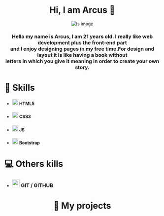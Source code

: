 <div align="center">
  
# Hi, I am Arcus 👋
  
![is image](https://firebasestorage.googleapis.com/v0/b/my-imges-2dd0f.appspot.com/o/fotos%2Farcus-removebg-preview%20(1).png?alt=media&token=b55a46fb-76e0-4892-9259-0f21f8dbcdab)
  
### Hello my name is Arcus, I am 21 years old. I really like web development plus the front-end part<br> and I enjoy designing pages in my free time.For design and layout it is like having a book without <br> letters in which you give it meaning in order to create your own story.
  
</div>
 
# :brain: Skills
  * ####   <img src="https://firebasestorage.googleapis.com/v0/b/my-imges-2dd0f.appspot.com/o/fotos%2Fhtml5.png?alt=media&token=b0be0488-149c-4b7d-a94b-f0b74a2d0cbe" width="20"> **HTML5**
  * ####  <img src="https://firebasestorage.googleapis.com/v0/b/my-imges-2dd0f.appspot.com/o/fotos%2Fcss-3.png?alt=media&token=34fd05e9-5f33-497a-aa1b-326792cbb3c1" width="20"> **CSS3**
  * #### <img src="https://firebasestorage.googleapis.com/v0/b/my-imges-2dd0f.appspot.com/o/fotos%2Fjs.png?alt=media&token=c884da19-8054-43cb-b0fe-ea7d1aced357" width="20"> **JS**
  * #### <img src="https://firebasestorage.googleapis.com/v0/b/my-imges-2dd0f.appspot.com/o/fotos%2Fbootstrap.png?alt=media&token=07413f54-273a-4e1b-9d22-ec0276be4b28" width="20"> **Bootstrap**

# :computer: Others kills
* ### <img src="https://firebasestorage.googleapis.com/v0/b/my-imges-2dd0f.appspot.com/o/fotos%2Fimages-removebg-preview.png?alt=media&token=cd159c66-3ad6-49b0-a50d-f4cd947f4389" width="25"> **GIT / GITHUB**

<div align="center">
  
   # :ledger: **My projects**
  
</div>

